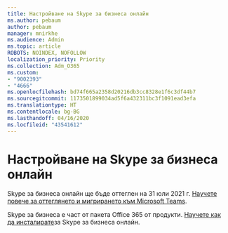 ```yaml
---
title: Настройване на Skype за бизнеса онлайн
ms.author: pebaum
author: pebaum
manager: mnirkhe
ms.audience: Admin
ms.topic: article
ROBOTS: NOINDEX, NOFOLLOW
localization_priority: Priority
ms.collection: Adm_O365
ms.custom:
- "9002393"
- "4666"
ms.openlocfilehash: bd74f665a2358d20216db3cc8328e1f6c3df44b7
ms.sourcegitcommit: 1173501899034ad5f6a432311bc3f1091ead3efa
ms.translationtype: HT
ms.contentlocale: bg-BG
ms.lasthandoff: 04/16/2020
ms.locfileid: "43541612"
---
```

# <a name="set-up-skype-for-business-online"></a>Настройване на Skype за бизнеса онлайн

Skype за бизнеса онлайн ще бъде оттеглен на 31 юли 2021 г. [Научете повече за оттеглянето и мигрирането към Microsoft Teams](https://docs.microsoft.com/microsoftteams/skype-for-business-online-retirement).

Skype за бизнеса е част от пакета Office 365 от продукти. [Научете как да инсталирате](https://support.office.com/article/Install-Skype-for-Business-Online-8a618bc4-3fc8-4d5f-9d62-cf93a0494800)за Skype за бизнеса онлайн.
